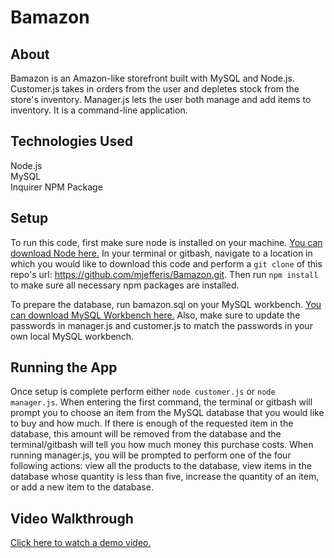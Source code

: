 # Bamazon

## About
Bamazon is an Amazon-like storefront built with MySQL and Node.js. Customer.js takes in orders from the user and depletes stock from the store's inventory. Manager.js lets the user both manage and add items to inventory. It is a command-line application. 

## Technologies Used
Node.js</br>
MySQL</br>
Inquirer NPM Package

## Setup
To run this code, first make sure node is installed on your machine. <a href="https://nodejs.org/en/download/">You can download Node here.</a> In your terminal or gitbash, navigate to a location in which you would like to download this code and perform a ````git clone```` of this repo's url: https://github.com/mjefferis/Bamazon.git. Then run ````npm install```` to make sure all necessary npm packages are installed.

To prepare the database, run bamazon.sql on your MySQL workbench. <a href="https://www.mysql.com/downloads/">You can download MySQL Workbench here.</a> Also, make sure to update the passwords in manager.js and customer.js to match the passwords in your own local MySQL workbench. 

## Running the App 
Once setup is complete perform either ````node customer.js```` or ````node manager.js````. When entering the first command, the terminal or gitbash will prompt you to choose an item from the MySQL database that you would like to buy and how much. If there is enough of the requested item in the database, this amount will be removed from the database and the terminal/gitbash will tell you how much money this purchase costs. When running manager.js, you will be prompted to perform one of the four following actions: view all the products to the database, view items in the database whose quantity is less than five, increase the quantity of an item, or add a new item to the database. 


## Video Walkthrough
<a href="https://drive.google.com/file/d/10D45u1ZYG6C4cTN4g4jIEG__6rsO3R-W/view?usp=sharing">Click here to watch a demo video.</a>

